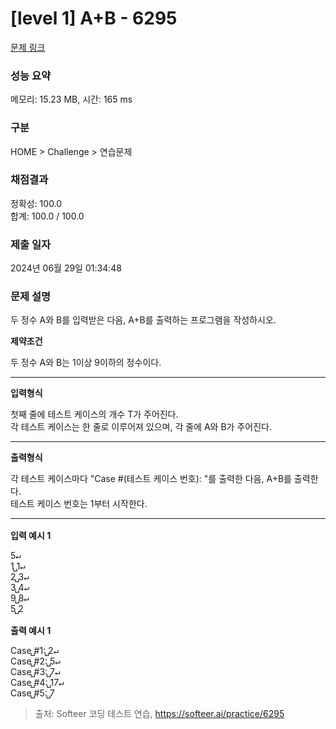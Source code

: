 # [level 1] A+B - 6295 

[문제 링크](https://softeer.ai/practice/6295) 

### 성능 요약

메모리: 15.23 MB, 시간: 165 ms

### 구분

HOME > Challenge > 연습문제

### 채점결과

정확성: 100.0<br/>합계: 100.0 / 100.0

### 제출 일자

2024년 06월 29일 01:34:48

### 문제 설명

<p>두 정수 A와 B를 입력받은 다음, A+B를 출력하는 프로그램을 작성하시오.</p>


<div class="ide-example__input"><div class="ide-prompt__title"><strong>제약조건</strong></div><div class="ide-prompt"><p class="ide-prompt__desc"><p class="qti-paragraph" dir="ltr"><span>두 정수 A와 B는 1이상 9이하의 정수이다.</span></p></p></div></div>

<hr>

<div class="ide-example__input"><div class="ide-prompt__title"><strong>입력형식</strong></div><div class="ide-prompt"><p class="ide-prompt__desc"><p class="qti-paragraph" dir="ltr"><span>첫째 줄에 테스트 케이스의 개수 T가 주어진다.</span><br><span>  각 테스트 케이스는 한 줄로 이루어져 있으며, 각 줄에 A와 B가 주어진다.</span><br></p></p></div></div>

<hr>

<div class="ide-example__input"><div class="ide-prompt__title"><strong>출력형식</strong></div><div class="ide-prompt"><p class="ide-prompt__desc"><p class="qti-paragraph" dir="ltr"><span>각 테스트 케이스마다 "Case #(테스트 케이스 번호): "를 출력한 다음, A+B를 출력한다.</span><br><span>  테스트 케이스 번호는 1부터 시작한다.</span><br></p></p></div></div>

<hr>

<div class="ide-question__example"><div class="ide-example__input" style="margin-top: 16px;"><div class="ide-prompt__title"><strong>입력 예시 1</strong></div><div class="ide-example__view" style="white-space: pre-line;"><p class="ide-example__input_code">5<span class="test-case-format-entity" style="font-family: menlo, 'segoe ui symbol', 'dejavu sans mono'">↵</span>
1<span style="position:relative">&nbsp;<span class="test-case-format-entity" style="position: absolute; bottom: 0; left: 50%; transform: translateX(-50%); font-family: menlo, 'segoe ui symbol', 'dejavu sans mono'">␣</span></span>1<span class="test-case-format-entity" style="font-family: menlo, 'segoe ui symbol', 'dejavu sans mono'">↵</span>
2<span style="position:relative">&nbsp;<span class="test-case-format-entity" style="position: absolute; bottom: 0; left: 50%; transform: translateX(-50%); font-family: menlo, 'segoe ui symbol', 'dejavu sans mono'">␣</span></span>3<span class="test-case-format-entity" style="font-family: menlo, 'segoe ui symbol', 'dejavu sans mono'">↵</span>
3<span style="position:relative">&nbsp;<span class="test-case-format-entity" style="position: absolute; bottom: 0; left: 50%; transform: translateX(-50%); font-family: menlo, 'segoe ui symbol', 'dejavu sans mono'">␣</span></span>4<span class="test-case-format-entity" style="font-family: menlo, 'segoe ui symbol', 'dejavu sans mono'">↵</span>
9<span style="position:relative">&nbsp;<span class="test-case-format-entity" style="position: absolute; bottom: 0; left: 50%; transform: translateX(-50%); font-family: menlo, 'segoe ui symbol', 'dejavu sans mono'">␣</span></span>8<span class="test-case-format-entity" style="font-family: menlo, 'segoe ui symbol', 'dejavu sans mono'">↵</span>
5<span style="position:relative">&nbsp;<span class="test-case-format-entity" style="position: absolute; bottom: 0; left: 50%; transform: translateX(-50%); font-family: menlo, 'segoe ui symbol', 'dejavu sans mono'">␣</span></span>2</p></div></div><div class="ide-example__input" style="margin-top: 16px;"><div class="ide-prompt__title"><strong>출력 예시 1</strong></div><div class="ide-example__view" style="white-space: pre-line;"><p class="ide-example__input_code">Case<span style="position:relative">&nbsp;<span class="test-case-format-entity" style="position: absolute; bottom: 0; left: 50%; transform: translateX(-50%); font-family: menlo, 'segoe ui symbol', 'dejavu sans mono'">␣</span></span>#1:<span style="position:relative">&nbsp;<span class="test-case-format-entity" style="position: absolute; bottom: 0; left: 50%; transform: translateX(-50%); font-family: menlo, 'segoe ui symbol', 'dejavu sans mono'">␣</span></span>2<span class="test-case-format-entity" style="font-family: menlo, 'segoe ui symbol', 'dejavu sans mono'">↵</span>
Case<span style="position:relative">&nbsp;<span class="test-case-format-entity" style="position: absolute; bottom: 0; left: 50%; transform: translateX(-50%); font-family: menlo, 'segoe ui symbol', 'dejavu sans mono'">␣</span></span>#2:<span style="position:relative">&nbsp;<span class="test-case-format-entity" style="position: absolute; bottom: 0; left: 50%; transform: translateX(-50%); font-family: menlo, 'segoe ui symbol', 'dejavu sans mono'">␣</span></span>5<span class="test-case-format-entity" style="font-family: menlo, 'segoe ui symbol', 'dejavu sans mono'">↵</span>
Case<span style="position:relative">&nbsp;<span class="test-case-format-entity" style="position: absolute; bottom: 0; left: 50%; transform: translateX(-50%); font-family: menlo, 'segoe ui symbol', 'dejavu sans mono'">␣</span></span>#3:<span style="position:relative">&nbsp;<span class="test-case-format-entity" style="position: absolute; bottom: 0; left: 50%; transform: translateX(-50%); font-family: menlo, 'segoe ui symbol', 'dejavu sans mono'">␣</span></span>7<span class="test-case-format-entity" style="font-family: menlo, 'segoe ui symbol', 'dejavu sans mono'">↵</span>
Case<span style="position:relative">&nbsp;<span class="test-case-format-entity" style="position: absolute; bottom: 0; left: 50%; transform: translateX(-50%); font-family: menlo, 'segoe ui symbol', 'dejavu sans mono'">␣</span></span>#4:<span style="position:relative">&nbsp;<span class="test-case-format-entity" style="position: absolute; bottom: 0; left: 50%; transform: translateX(-50%); font-family: menlo, 'segoe ui symbol', 'dejavu sans mono'">␣</span></span>17<span class="test-case-format-entity" style="font-family: menlo, 'segoe ui symbol', 'dejavu sans mono'">↵</span>
Case<span style="position:relative">&nbsp;<span class="test-case-format-entity" style="position: absolute; bottom: 0; left: 50%; transform: translateX(-50%); font-family: menlo, 'segoe ui symbol', 'dejavu sans mono'">␣</span></span>#5:<span style="position:relative">&nbsp;<span class="test-case-format-entity" style="position: absolute; bottom: 0; left: 50%; transform: translateX(-50%); font-family: menlo, 'segoe ui symbol', 'dejavu sans mono'">␣</span></span>7</p></div></div></div>


> 출처: Softeer 코딩 테스트 연습, https://softeer.ai/practice/6295